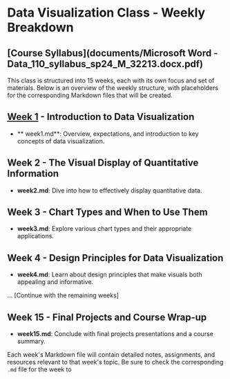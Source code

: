 # Data Visualization Class - Weekly Breakdown

## [Course Syllabus](documents/Microsoft Word - Data_110_syllabus_sp24_M_32213.docx.pdf) 


This class is structured into 15 weeks, each with its own focus and set of materials. Below is an overview of the weekly structure, with placeholders for the corresponding Markdown files that will be created.

## [Week 1](week1.md) - Introduction to Data Visualization

- ** week1.md**: Overview, expectations, and introduction to key concepts of data visualization.

## Week 2 - The Visual Display of Quantitative Information

- **week2.md**: Dive into how to effectively display quantitative data.

## Week 3 - Chart Types and When to Use Them

- **week3.md**: Explore various chart types and their appropriate applications.

## Week 4 - Design Principles for Data Visualization

- **week4.md**: Learn about design principles that make visuals both appealing and informative.

... [Continue with the remaining weeks]

## Week 15 - Final Projects and Course Wrap-up

- **week15.md**: Conclude with final projects presentations and a course summary.

Each week's Markdown file will contain detailed notes, assignments, and resources relevant to that week's topic. Be sure to check the corresponding `.md` file for the week to
